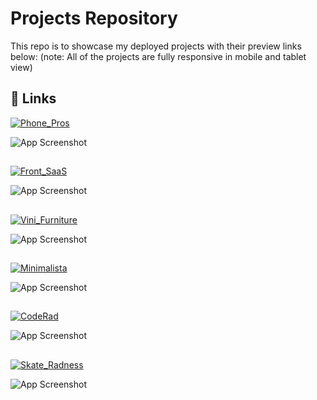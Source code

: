 # Projects Repository

This repo is to showcase my deployed projects with their preview links below:
(note: All of the projects are fully responsive in mobile and tablet view)

## 🔗 Links

[![Phone_Pros](https://img.shields.io/badge/Phone_Pros-cd1417?style=for-the-badge)](https://phone-pros.com)

![App Screenshot](https://i.ibb.co/9nD1Mz4/phone.png)

##

[![Front_SaaS](https://img.shields.io/badge/Front_SaaS-3f92e5?style=for-the-badge)](https://front-saas-1.web.app)

![App Screenshot](https://i.ibb.co/LvqyRQ8/front.png)

##

[![Vini_Furniture](https://img.shields.io/badge/Vini_Furniture-a38342?style=for-the-badge)](https://vini-furniture.com)

![App Screenshot](https://i.ibb.co/w0wXrkz/vini.png)

##

[![Minimalista](https://img.shields.io/badge/Minimalista-CDC6B2?style=for-the-badge)](https://minimalista-1.web.app)

![App Screenshot](https://i.ibb.co/KKtmGKf/mini.png)

##

[![CodeRad](https://img.shields.io/badge/CodeRad-262538?style=for-the-badge)](https://coderad-1.web.app)

![App Screenshot](https://i.ibb.co/XWM6k7r/coderad.png)

##

[![Skate_Radness](https://img.shields.io/badge/Skate_Radness-000?style=for-the-badge)](https://skate-radness.web.app)

![App Screenshot](https://i.ibb.co/hRTrCRg/image-2023-03-04-004836516.png)
